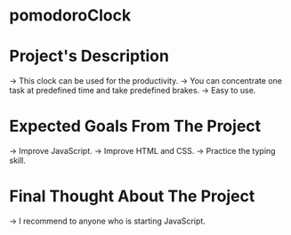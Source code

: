 # pomodoroClock

# Project's Description
  -> This clock can be used for the productivity. 
  -> You can concentrate one task at predefined time and take predefined brakes.
  -> Easy to use.

# Expected Goals From The Project
  -> Improve JavaScript.
  -> Improve HTML and CSS.
  -> Practice the typing skill.
  
# Final Thought About The Project
  -> I recommend to anyone who is starting JavaScript.
